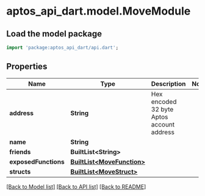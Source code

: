 # aptos_api_dart.model.MoveModule

## Load the model package
```dart
import 'package:aptos_api_dart/api.dart';
```

## Properties
Name | Type | Description | Notes
------------ | ------------- | ------------- | -------------
**address** | **String** | Hex encoded 32 byte Aptos account address | 
**name** | **String** |  | 
**friends** | **BuiltList&lt;String&gt;** |  | 
**exposedFunctions** | [**BuiltList&lt;MoveFunction&gt;**](MoveFunction.md) |  | 
**structs** | [**BuiltList&lt;MoveStruct&gt;**](MoveStruct.md) |  | 

[[Back to Model list]](../README.md#documentation-for-models) [[Back to API list]](../README.md#documentation-for-api-endpoints) [[Back to README]](../README.md)


